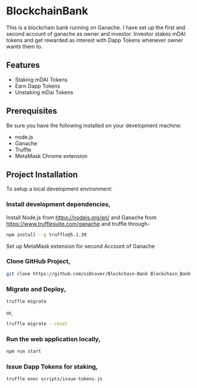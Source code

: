 # BlockchainBank

This is a blockchain bank running on Ganache.
I have set up the first and second account of ganache as owner and investor.
Investor stakes mDAI tokens and get rewarded as interest with Dapp Tokens whenever owner wants them to. 

## Features

* Staking mDAI Tokens
* Earn Dapp Tokens
* Unstaking mDai Tokens 

## Prerequisites

Be sure you have the following installed on your development machine:

+ node.js
+ Ganache
+ Truffle
+ MetaMask Chrome extension

## Project Installation

To setup a local development environment:

### Install development dependencies,
Install Node.js from https://nodejs.org/en/ and Ganache from https://www.trufflesuite.com/ganache
and truffle through-
```bash
npm install --g truffle@5.1.39
```
Set up MetaMask extension for second Account of Ganache


### Clone GitHub Project,
```bash
git clone https://github.com/siDcover/Blockchain-Bank Blockchain_Bank
```

### Migrate and Deploy,
```bash
truffle migrate
```
or,
```bash
truffle migrate --reset
```

### Run the web application locally,
```bash
npm run start
```

### Issue Dapp Tokens for staking,
```bash
truffle exec scripts/issue-tokens.js
```
